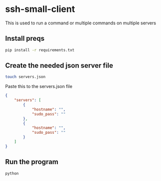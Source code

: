 # ssh-small-client
This is used to run a command or multiple commands on multiple servers
## Install preqs
```bash
pip install -r requirements.txt
```
## Create the needed json server file
```bash
touch servers.json
```
Paste this to the servers.json file
```json
{
    "servers": [
        {
            "hostname": "",
            "sudo_pass": ""
        },
        {
            "hostname": "",
            "sudo_pass": ""
        }
    ]
}
```
## Run the program
```bash
python 
```
